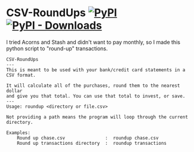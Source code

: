 # CSV-RoundUps [![PyPI](https://img.shields.io/pypi/v/roundup-csv.svg)](https://pypi.org/project/roundup-csv/) [![PyPI - Downloads](https://img.shields.io/pypi/dm/roundup-csv.svg)](https://pypi.org/project/roundup-csv/)
I tried Acorns and Stash and didn't want to pay monthly, so I made this python script to "round-up" transactions.

```
CSV-RoundUps
---
This is meant to be used with your bank/credit card statements in a CSV format.

It will calculate all of the purchases, round them to the nearest dollar
and give you that total. You can use that total to invest, or save.
---
Usage: roundup <directory or file.csv>

Not providing a path means the program will loop through the current directory.

Examples:
    Round up chase.csv               :  roundup chase.csv
    Round up transactions directory  :  roundup transactions
```